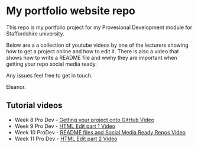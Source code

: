 # My portfolio website repo
This repo is my portfolio project for my Provesional Development module for Staffordshire university.

Below are a a collection of youtube videos by one of the lecturers showing how to get a project online and how to edit it. There is also a video that shows how to write a README file and wwhy they are important when getting your repo social media ready.

Any issues feel free to get in touch.

Eleanor.


## Tutorial videos
* Week 8 Pro Dev - [Getting your project onto GitHub Video](https://www.youtube.com/watch?v=bB0iRQUw9OM&feature=emb_title) 
* Week 9 Pro Dev - [HTML Edit part 1 Video](https://www.youtube.com/watch?v=8XIMAmUcBzg&feature=emb_title)
* Week 10 ProDev - [README files and Social Media Ready Repos Video](https://www.youtube.com/watch?v=8XIMAmUcBzg&feature=emb_title)
* Week 11 Pro Dev - [HTML Edit part 2 Video](https://www.youtube.com/watch?v=Wr5wfEd8r_o&feature=emb_title)
